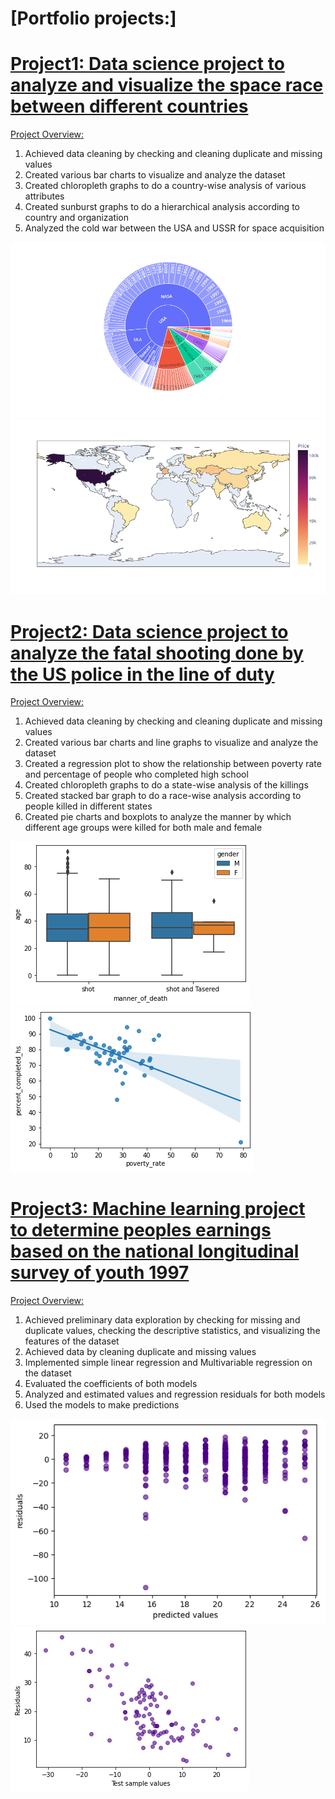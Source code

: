 # [Portfolio projects:]

# [Project1: Data science project to analyze and visualize the space race between different countries](https://github.com/anquabkhan/google-collab)
<body>
<p><u>Project Overview:</u></p>
<ol>
 <li>Achieved data cleaning by checking and cleaning duplicate and missing values </li>
 <li>Created various bar charts to visualize and analyze the dataset </li>
 <li>Created chloropleth graphs to do a country-wise analysis of various attributes </li>
 <li>Created sunburst graphs to do a hierarchical analysis according to country and organization </li>
 <li>Analyzed the cold war between the USA and USSR for space acquisition </li>
 </ol>
</body>

![image1](/images/newplot_sunburst.png) 
![image2](/images/newplot.png)
 
# [Project2: Data science project to analyze the fatal shooting done by the US police in the line of duty](https://github.com/anquabkhan/Fatal_force)
<p><u>Project Overview:</u></p>
<ol>
 <li>Achieved data cleaning by checking and cleaning duplicate and missing values </li>
 <li>Created various bar charts and line graphs to visualize and analyze the dataset </li>
 <li>Created a regression plot to show the relationship between poverty rate and percentage of people who completed high school </li>
 <li>Created chloropleth graphs to do a state-wise analysis of the killings </li>
 <li>Created stacked bar graph to do a race-wise analysis according to people killed in different states </li>
 <li>Created pie charts and boxplots to analyze the manner by which different age groups were killed for both male and female</li>
</ol>
 
![image1](/images/boxplot.png) 
![image2](/images/regplot.png)

# [Project3: Machine learning project to determine peoples earnings based on the national longitudinal survey of youth 1997 ](https://github.com/anquabkhan/Determination_of_earnings)
<p><u>Project Overview:</u></p>
<ol>
 <li>Achieved preliminary data exploration by checking for missing and duplicate values, checking the descriptive statistics, and visualizing the features of the dataset </li>
 <li>Achieved data by cleaning duplicate and missing values </li>
 <li>Implemented simple linear regression and Multivariable regression on the dataset</li>
 <li>Evaluated the coefficients of both models</li>
 <li>Analyzed and estimated values and regression residuals for both models </li>
 <li>Used the models to make predictions</li>
</ol>
 
![image1](/images/Earnings1.png) 
![image2](/images/Earnings2.png)

